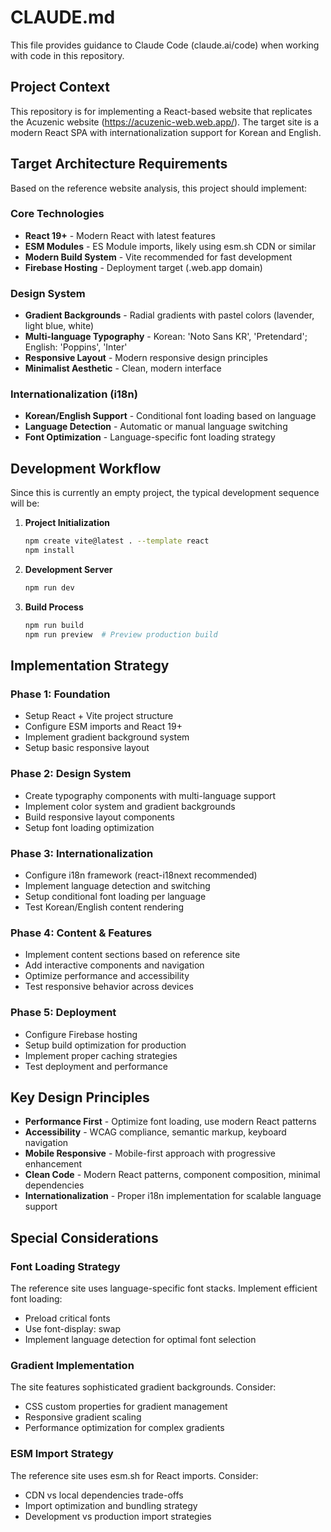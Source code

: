 # CLAUDE.md

This file provides guidance to Claude Code (claude.ai/code) when working with code in this repository.

## Project Context

This repository is for implementing a React-based website that replicates the Acuzenic website (https://acuzenic-web.web.app/). The target site is a modern React SPA with internationalization support for Korean and English.

## Target Architecture Requirements

Based on the reference website analysis, this project should implement:

### Core Technologies
- **React 19+** - Modern React with latest features
- **ESM Modules** - ES Module imports, likely using esm.sh CDN or similar
- **Modern Build System** - Vite recommended for fast development
- **Firebase Hosting** - Deployment target (.web.app domain)

### Design System
- **Gradient Backgrounds** - Radial gradients with pastel colors (lavender, light blue, white)
- **Multi-language Typography** - Korean: 'Noto Sans KR', 'Pretendard'; English: 'Poppins', 'Inter'
- **Responsive Layout** - Modern responsive design principles
- **Minimalist Aesthetic** - Clean, modern interface

### Internationalization (i18n)
- **Korean/English Support** - Conditional font loading based on language
- **Language Detection** - Automatic or manual language switching
- **Font Optimization** - Language-specific font loading strategy

## Development Workflow

Since this is currently an empty project, the typical development sequence will be:

1. **Project Initialization**
   ```bash
   npm create vite@latest . --template react
   npm install
   ```

2. **Development Server**
   ```bash
   npm run dev
   ```

3. **Build Process**
   ```bash
   npm run build
   npm run preview  # Preview production build
   ```

## Implementation Strategy

### Phase 1: Foundation
- Setup React + Vite project structure
- Configure ESM imports and React 19+
- Implement gradient background system
- Setup basic responsive layout

### Phase 2: Design System
- Create typography components with multi-language support
- Implement color system and gradient backgrounds
- Build responsive layout components
- Setup font loading optimization

### Phase 3: Internationalization
- Configure i18n framework (react-i18next recommended)
- Implement language detection and switching
- Setup conditional font loading per language
- Test Korean/English content rendering

### Phase 4: Content & Features
- Implement content sections based on reference site
- Add interactive components and navigation
- Optimize performance and accessibility
- Test responsive behavior across devices

### Phase 5: Deployment
- Configure Firebase hosting
- Setup build optimization for production
- Implement proper caching strategies
- Test deployment and performance

## Key Design Principles

- **Performance First** - Optimize font loading, use modern React patterns
- **Accessibility** - WCAG compliance, semantic markup, keyboard navigation
- **Mobile Responsive** - Mobile-first approach with progressive enhancement
- **Clean Code** - Modern React patterns, component composition, minimal dependencies
- **Internationalization** - Proper i18n implementation for scalable language support

## Special Considerations

### Font Loading Strategy
The reference site uses language-specific font stacks. Implement efficient font loading:
- Preload critical fonts
- Use font-display: swap
- Implement language detection for optimal font selection

### Gradient Implementation
The site features sophisticated gradient backgrounds. Consider:
- CSS custom properties for gradient management
- Responsive gradient scaling
- Performance optimization for complex gradients

### ESM Import Strategy
The reference site uses esm.sh for React imports. Consider:
- CDN vs local dependencies trade-offs
- Import optimization and bundling strategy
- Development vs production import strategies